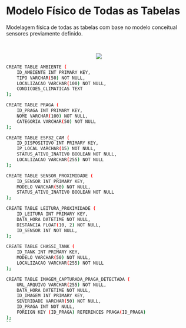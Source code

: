 # Modelo Físico de Todas as Tabelas
Modelagem física de todas as tabelas com base no modelo conceitual sensores previamente definido.

<br>

<p align="center">
<img src="https://github.com/user-attachments/assets/ce445e25-53cb-4d5c-9826-ee8858f81265" >
  <p align="center">
      
```sh
CREATE TABLE AMBIENTE (
    ID_AMBIENTE INT PRIMARY KEY,
    TIPO VARCHAR(50) NOT NULL,
    LOCALIZACAO VARCHAR(100) NOT NULL,
    CONDICOES_CLIMATICAS TEXT
);

CREATE TABLE PRAGA (
    ID_PRAGA INT PRIMARY KEY,
    NOME VARCHAR(100) NOT NULL,
    CATEGORIA VARCHAR(50) NOT NULL
);

CREATE TABLE ESP32_CAM (
    ID_DISPOSITIVO INT PRIMARY KEY,
    IP_LOCAL VARCHAR(15) NOT NULL,
    STATUS_ATIVO_INATIVO BOOLEAN NOT NULL,
    LOCALIZACAO VARCHAR(255) NOT NULL
);

CREATE TABLE SENSOR_PROXIMIDADE (
    ID_SENSOR INT PRIMARY KEY,
    MODELO VARCHAR(50) NOT NULL,
    STATUS_ATIVO_INATIVO BOOLEAN NOT NULL
);

CREATE TABLE LEITURA_PROXIMIDADE (
    ID_LEITURA INT PRIMARY KEY,
    DATA_HORA DATETIME NOT NULL,
    DISTANCIA FLOAT(10, 2) NOT NULL,
    ID_SENSOR INT NOT NULL,
);

CREATE TABLE CHASSI_TANK (
    ID_TANK INT PRIMARY KEY,
    MODELO VARCHAR(50) NOT NULL,
    LOCALIZACAO VARCHAR(255) NOT NULL
);

CREATE TABLE IMAGEM_CAPTURADA_PRAGA_DETECTADA (
    URL_ARQUIVO VARCHAR(255) NOT NULL,
    DATA_HORA DATETIME NOT NULL,
    ID_IMAGEM INT PRIMARY KEY,
    SEVERIDADE VARCHAR(50) NOT NULL,
    ID_PRAGA INT NOT NULL,
    FOREIGN KEY (ID_PRAGA) REFERENCES PRAGA(ID_PRAGA)
);
``

